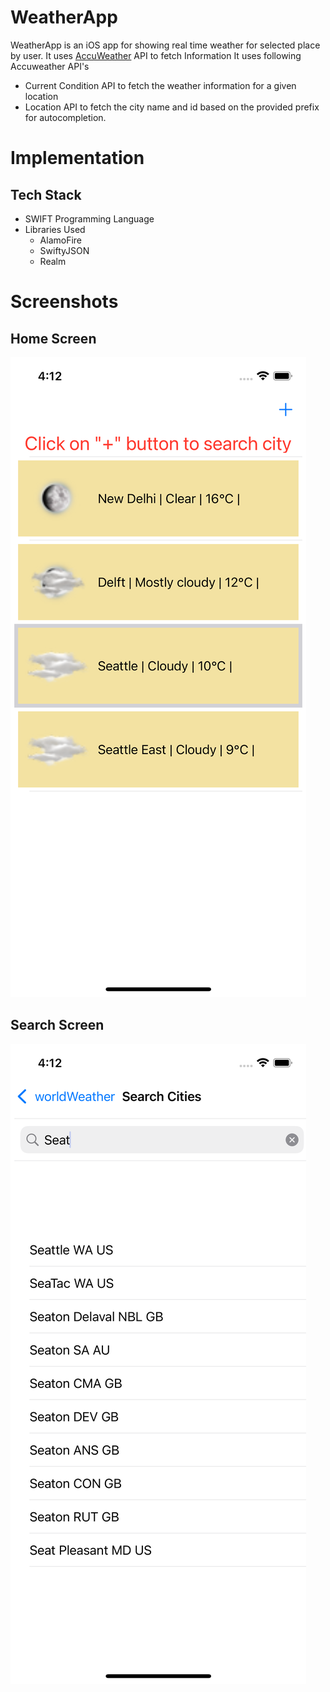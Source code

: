 # WeatherApp

WeatherApp is an iOS app for showing real time weather for selected place by user. It uses [AccuWeather](https://developer.accuweather.com/apis) API to fetch Information
It uses following Accuweather API's

- Current Condition API to fetch the weather information for a given location 
- Location API to fetch the city name and id based on the provided prefix for autocompletion.

# Implementation 

## Tech Stack 
- SWIFT Programming Language
- Libraries Used
    - AlamoFire
    - SwiftyJSON
    - Realm
    
# Screenshots

## Home Screen

![Home Screen](screenshots/homescreen.png)


## Search Screen 
![Search Screen](screenshots/searchscreen.png)

